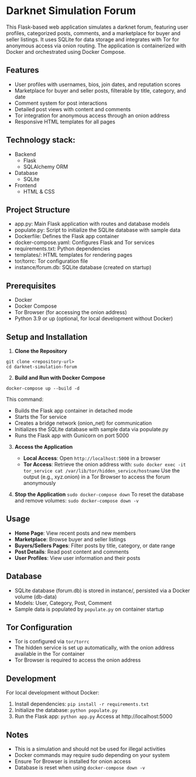 # Darknet Simulation Forum

This Flask-based web application simulates a darknet forum, featuring user profiles, categorized posts, comments, and a marketplace for buyer and seller listings. It uses SQLite for data storage and integrates with Tor for anonymous access via onion routing. The application is containerized with Docker and orchestrated using Docker Compose.



## Features
- User profiles with usernames, bios, join dates, and reputation scores
- Marketplace for buyer and seller posts, filterable by title, category, and date
- Comment system for post interactions
- Detailed post views with content and comments
- Tor integration for anonymous access through an onion address
- Responsive HTML templates for all pages


## Technology stack:
- Backend
    - Flask
    - SQLAlchemy ORM
- Database
    - SQLite
- Frontend
    - HTML & CSS


## Project Structure
- app.py: Main Flask application with routes and database models
- populate.py: Script to initialize the SQLite database with sample data
- Dockerfile: Defines the Flask app container
- docker-compose.yaml: Configures Flask and Tor services
- requirements.txt: Python dependencies
- templates/: HTML templates for rendering pages
- tor/torrc: Tor configuration file
- instance/forum.db: SQLite database (created on startup)



## Prerequisites
- Docker
- Docker Compose
- Tor Browser (for accessing the onion address)
- Python 3.9 or up (optional, for local development without Docker)


## Setup and Installation

1. **Clone the Repository**
```
git clone <repository-url>
cd darknet-simulation-forum
```

2. **Build and Run with Docker Compose**
```
docker-compose up --build -d
```
   This command:
   - Builds the Flask app container in detached mode
   - Starts the Tor service
   - Creates a bridge network (onion_net) for communication
   - Initializes the SQLite database with sample data via populate.py
   - Runs the Flask app with Gunicorn on port 5000

3. **Access the Application**
   - **Local Access**: Open `http://localhost:5000` in a browser
   - **Tor Access**: Retrieve the onion address with:
     `sudo docker exec -it tor_service cat /var/lib/tor/hidden_service/hostname`
     Use the output (e.g., xyz.onion) in a Tor Browser to access the forum anonymously

4. **Stop the Application**
   `sudo docker-compose down`
   To reset the database and remove volumes:
   `sudo docker-compose down -v`


## Usage
- **Home Page**: View recent posts and new members
- **Marketplace**: Browse buyer and seller listings
- **Buyers/Sellers Pages**: Filter posts by title, category, or date range
- **Post Details**: Read post content and comments
- **User Profiles**: View user information and their posts



## Database
- SQLite database (forum.db) is stored in instance/, persisted via a Docker volume (db-data)
- Models: User, Category, Post, Comment
- Sample data is populated by `populate.py` on container startup



## Tor Configuration
- Tor is configured via `tor/torrc`
- The hidden service is set up automatically, with the onion address available in the Tor container
- Tor Browser is required to access the onion address



## Development
For local development without Docker:
1. Install dependencies:
   `pip install -r requirements.txt`
2. Initialize the database:
   `python populate.py`
3. Run the Flask app:
   `python app.py`
   Access at http://localhost:5000



## Notes
- This is a simulation and should not be used for illegal activities
- Docker commands may require sudo depending on your system
- Ensure Tor Browser is installed for onion access
- Database is reset when using `docker-compose down -v`


